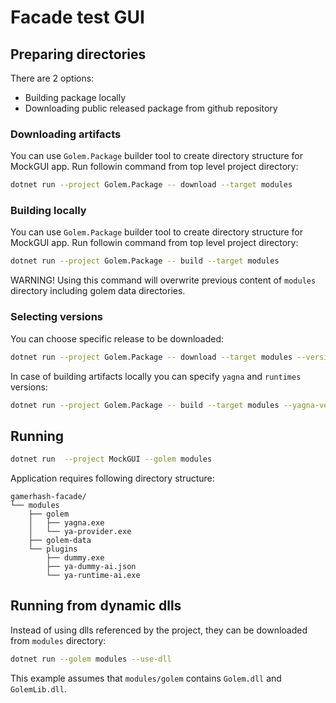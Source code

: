 # Facade test GUI

## Preparing directories

There are 2 options:

- Building package locally
- Downloading public released package from github repository

### Downloading artifacts

You can use `Golem.Package` builder tool to create directory structure for MockGUI app.
Run followin command from top level project directory:

```sh
dotnet run --project Golem.Package -- download --target modules
```

### Building locally

You can use `Golem.Package` builder tool to create directory structure for MockGUI app.
Run followin command from top level project directory:

```sh
dotnet run --project Golem.Package -- build --target modules
```

WARNING! Using this command will overwrite previous content of `modules` directory including
golem data directories.

### Selecting versions

You can choose specific release to be downloaded:

```sh
dotnet run --project Golem.Package -- download --target modules --version pre-rel-v0.1.0-rc5
```

In case of building artifacts locally you can specify `yagna` and `runtimes` versions:

```sh
dotnet run --project Golem.Package -- build --target modules --yagna-version pre-rel-v0.14.1-rc7_combined --runtime-version pre-rel-v0.1.0-rc19
```

## Running

```sh
dotnet run  --project MockGUI --golem modules
```

Application requires following directory structure:

```
gamerhash-facade/
└── modules
    ├── golem
    │   ├── yagna.exe
    │   └── ya-provider.exe
    ├── golem-data
    └── plugins
        ├── dummy.exe
        ├── ya-dummy-ai.json
        └── ya-runtime-ai.exe
```

## Running from dynamic dlls

Instead of using dlls referenced by the project, they can be downloaded from `modules` directory:

```sh
dotnet run --golem modules --use-dll
```

This example assumes that `modules/golem` contains `Golem.dll` and `GolemLib.dll`.
